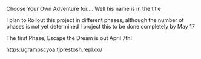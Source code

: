 Choose Your Own Adventure for.... Well his name is in the title

I plan to Rollout this project in different phases, although the number of phases is not yet determined
I project this to be done completely by May 17

The first Phase, Escape the Dream is out April 7th!




https://grampscyoa.tjprestosh.repl.co/
